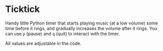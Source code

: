 # Ticktick

Handy little Python timer that starts playing music (at a low volume) some time before it rings, and gradually increases the volume after it rings. You can use `p` (pause) and `q` (quit) to interact with the timer.

All values are adjustable in the code.
